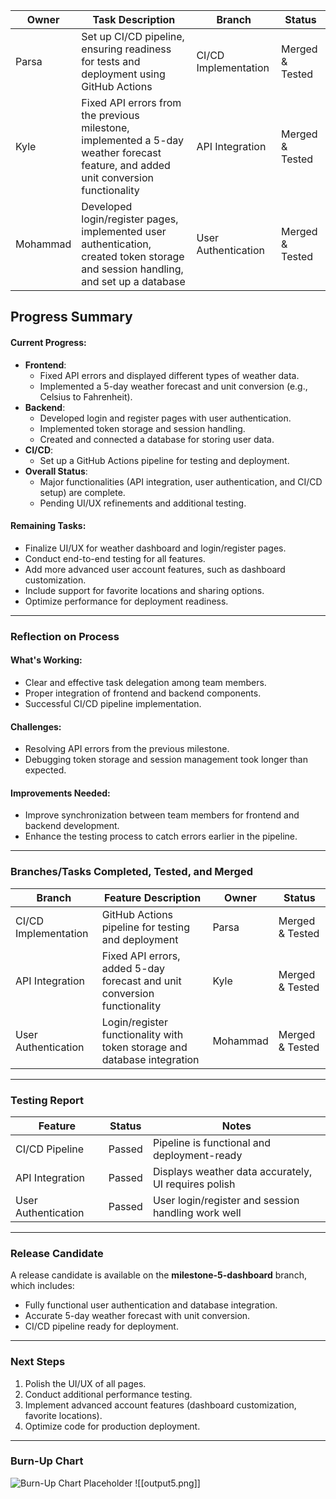 
| Owner    | Task Description                                                                                                                    | Branch                  | Status               |
|----------|-------------------------------------------------------------------------------------------------------------------------------------|-------------------------|----------------------|
| Parsa    | Set up CI/CD pipeline, ensuring readiness for tests and deployment using GitHub Actions                                            | CI/CD Implementation    | Merged & Tested      |
| Kyle     | Fixed API errors from the previous milestone, implemented a 5-day weather forecast feature, and added unit conversion functionality | API Integration         | Merged & Tested      |
| Mohammad | Developed login/register pages, implemented user authentication, created token storage and session handling, and set up a database  | User Authentication     | Merged & Tested      |

## Progress Summary
#### Current Progress:
- **Frontend**:
  - Fixed API errors and displayed different types of weather data.
  - Implemented a 5-day weather forecast and unit conversion (e.g., Celsius to Fahrenheit).
- **Backend**:
  - Developed login and register pages with user authentication.
  - Implemented token storage and session handling.
  - Created and connected a database for storing user data.
- **CI/CD**:
  - Set up a GitHub Actions pipeline for testing and deployment.
- **Overall Status**:
  - Major functionalities (API integration, user authentication, and CI/CD setup) are complete.
  - Pending UI/UX refinements and additional testing.

#### Remaining Tasks:
- Finalize UI/UX for weather dashboard and login/register pages.
- Conduct end-to-end testing for all features.
- Add more advanced user account features, such as dashboard customization.
- Include support for favorite locations and sharing options.
- Optimize performance for deployment readiness.

<hr>

### Reflection on Process
#### What's Working:
- Clear and effective task delegation among team members.
- Proper integration of frontend and backend components.
- Successful CI/CD pipeline implementation.

#### Challenges:
- Resolving API errors from the previous milestone.
- Debugging token storage and session management took longer than expected.

#### Improvements Needed:
- Improve synchronization between team members for frontend and backend development.
- Enhance the testing process to catch errors earlier in the pipeline.

<hr>

### Branches/Tasks Completed, Tested, and Merged

| Branch                  | Feature Description                                                                                              | Owner    | Status               |
|-------------------------|---------------------------------------------------------------------------------------------------------------|----------|----------------------|
| CI/CD Implementation    | GitHub Actions pipeline for testing and deployment                                                            | Parsa    | Merged & Tested      |
| API Integration         | Fixed API errors, added 5-day forecast and unit conversion functionality                                       | Kyle     | Merged & Tested      |
| User Authentication     | Login/register functionality with token storage and database integration                                      | Mohammad | Merged & Tested      |

<hr>

### Testing Report
| Feature              | Status | Notes                                                |
|----------------------|--------|------------------------------------------------------|
| CI/CD Pipeline       | Passed | Pipeline is functional and deployment-ready          |
| API Integration      | Passed | Displays weather data accurately, UI requires polish |
| User Authentication  | Passed | User login/register and session handling work well   |

<hr>

### Release Candidate
A release candidate is available on the **milestone-5-dashboard** branch, which includes:
- Fully functional user authentication and database integration.
- Accurate 5-day weather forecast with unit conversion.
- CI/CD pipeline ready for deployment.

<hr>

### Next Steps
1. Polish the UI/UX of all pages.
2. Conduct additional performance testing.
3. Implement advanced account features (dashboard customization, favorite locations).
4. Optimize code for production deployment.

<hr>

### Burn-Up Chart
![Burn-Up Chart Placeholder](#)
![[output5.png]]
